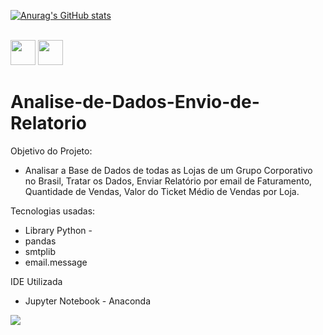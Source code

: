 [![Anurag's GitHub stats](https://github-readme-stats.vercel.app/api?username=RogerioPython&count_private=true&show_icons=true&theme=dark)](https://github.com/RogerioPython/github-readme-stats)

<div style="display: inline_block"><br>
<img style="width:40px;height:40px;" src="https://cdn.jsdelivr.net/gh/devicons/devicon/icons/python/python-original-wordmark.svg" />
<img style="width:40px;height:40px;" src="https://cdn.jsdelivr.net/gh/devicons/devicon/icons/css3/css3-plain.svg" />
 
 </div>
             
##

# Analise-de-Dados-Envio-de-Relatorio
 Objetivo do Projeto: 
- Analisar a Base de Dados de todas as Lojas de um Grupo Corporativo no Brasil, Tratar os Dados, Enviar Relatório por email de Faturamento, Quantidade de Vendas, Valor do Ticket Médio de Vendas por Loja.
 
 Tecnologias usadas:
- Library Python -
- pandas
- smtplib
- email.message

IDE Utilizada
- Jupyter Notebook - Anaconda

<div>
 <p>
  <img src='https://ibb.co/7yfbF6M'>
 </p>
 </div>
